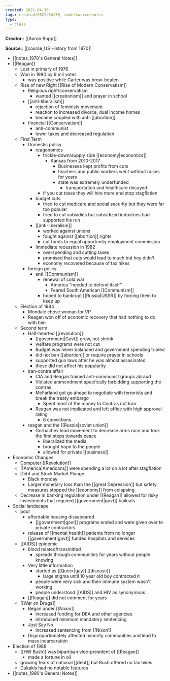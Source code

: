```yaml
---
created: 2021-04-30
tags: created/2021/04/30, node/source/notes
type:
  - class
---
```

**Creator**:: [[Aaron Bopp]]
 
**Source**:: [[course_US History from 1870]]

- [[notes_1970's General Notes]]
- [[Reagan]]
    - Lost in primary of 1976
    - Won in 1980 by 9 mil votes
        - was positive while Carter was brow-beaten
    - Rise of new Right [[Rise of Modern Conservatism]]
        - Religious right/conservatism
            - wanted [[creationism]] and prayer in school
        - [[anti-liberalism]]
            - rejection of feminists movement
            - reaction to increased divorce, dual income homes
            - became coupled with anti-[[abortion]]
        - financial [[Conservatism]]
            - anti-communist
            - lower taxes and decreased regulation
    - First Term
        - Domestic policy
            - reagonomics 
                - trickle-down/supply side [[economy|economics]]
                    - Kansas from 2010-2017
                        - Businesses kept profits from cuts
                        - teachers and public workers went without raises for years
                        - state was extremely underfunded
                            - transportation and healthcare decayed
                - if you cut taxes they will hire more and stop stagflation
            - budget cuts
                - tried to cut medicare and social security but they were far too popular
                - tried to cut subsidies but subsidized industries had supported his run
            - [[anti-liberalism]]
                - worked against unions
                - fought against [[abortion]] rights
                - cut funds to equal opportunity employment commission
            - Immediate recession in 1982
                - overspending and cutting taxes
                - promised that cuts would lead to much but hey didn't
                - economy recovered because of tax hikes
        - foreign policy
            - anti-[[Communism]]
                - renewal of cold war 
                    - America "needed to defend itself" 
                    - Feared South American [[Communism]]
                - hoped to bankrupt [[Russia|USSR]] by forcing them to keep up
    - Election of 1984
        - Mondale chose woman for VP
        - Reagan won off of economic recovery that had nothing to do with him
    - Second term
        - Half-hearted [[revolution]]
            - [[government|Govt]] grew, not shrink
            - welfare programs were not cut
            - Budget was never balanced and government spending tripled
            - did not ban [[abortion]] or require prayer in schools 
            - supported gun laws after he was almost assasinated
            - these did not affect his popularity
        - iran-contra affair
            - CIA and Reagan trained anti-communist groups abraud
            - Violated ammendment specfically forbidding supporting the contras
            - McFarland got go ahead to negotiate with terrorists and break the treaty embargo
                - Spent most of the money to Contras not Iran
            - Reagan was not implicated and left office with high approval rating 
                - 6 convictions
        - reagan and the [[Russia|soviet union]]
            - Gorbachev lead movement to decrease arms race and took the first steps towards peace
                - liberalized the media
                - brought hope to the people 
                - allowed for private [[business]]
- Economic Changes
    - Computer [[Revolution]]
    - [[America|Americans]] were spending a lot on a lot after stagflation
    - Debt and Stock Market Plunge
        - Black monday
        - Larger monetary loss than the [[great Depression]] but safety measures stopped the [[economy]] from colapsing
    - Decrease in banking regulation under [[Reagan]] allowed for risky investments that required [[government|govt]] bailouts
- Social landscape
    - poor
        - affordable housing dissapeared
            - [[government|govt]] programs ended and were given over to private contractors
        - release of [[mental health]] patients from no longer [[government|govt]] funded hospitals and services
    - [[AIDS]] epidemic
        - blood related/transmitted
            - spreads through communities for years without people knowing
        - Very little information
            - started as [[Queer|gay]] [[disease]]
                - large stigma until 10 year old boy contracted it 
            - people were very sick and their immune system wasn't working
            - people understood [[AIDS]] and HIV as synonymous
        - [[Reagan]] did not comment for years
    - [[War on Drugs]]
        - Began under [[Nixon]]
            - increased funding for DEA and other agencies
            - introduced minimum mandatory sentencing
        - Just Say No
            - increased sentencing from [[Nixon]]
        - Disproportionately affected minority communities and lead to mass incarceration
- Election of 1988
    - [[HW Bush]] was bipartisan vice-president of [[Reagan]]
        - made a fortune in oil 
    - growing fears of national [[debt]] but Bush offered no tax hikes
    - Dukakis had no notable features
- [[notes_1990's General Notes]]
